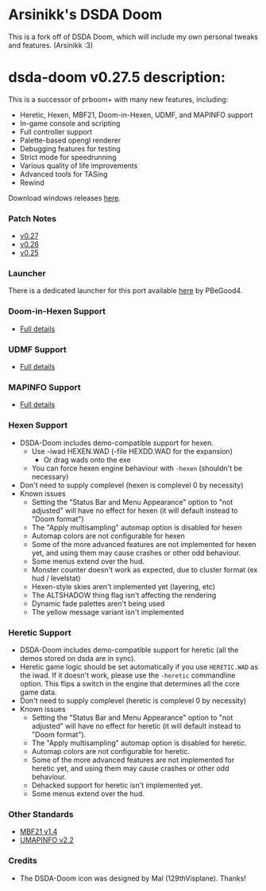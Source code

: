 # Arsinikk's DSDA Doom
This is a fork off of DSDA Doom, which will include my own personal tweaks and features. (Arsinikk :3)

# dsda-doom v0.27.5 description:

This is a successor of prboom+ with many new features, including:
- Heretic, Hexen, MBF21, Doom-in-Hexen, UDMF, and MAPINFO support
- In-game console and scripting
- Full controller support
- Palette-based opengl renderer
- Debugging features for testing
- Strict mode for speedrunning
- Various quality of life improvements
- Advanced tools for TASing
- Rewind

Download windows releases [here](https://drive.google.com/drive/folders/1KMU1dY0HZrY5h2EyPzxxXuyH8DunAJV_?usp=sharing).

### Patch Notes
- [v0.27](./patch_notes/v0.27.md)
- [v0.26](./patch_notes/v0.26.md)
- [v0.25](./patch_notes/v0.25.md)

### Launcher
There is a dedicated launcher for this port available [here](https://github.com/Pedro-Beirao/dsda-launcher) by PBeGood4.

### Doom-in-Hexen Support
- [Full details](./docs/doom_in_hexen.md)

### UDMF Support
- [Full details](./docs/udmf.md)

### MAPINFO Support
- [Full details](./docs/mapinfo.md)

### Hexen Support
- DSDA-Doom includes demo-compatible support for hexen.
  - Use -iwad HEXEN.WAD (-file HEXDD.WAD for the expansion)
    - Or drag wads onto the exe
  - You can force hexen engine behaviour with `-hexen` (shouldn't be necessary)
- Don't need to supply complevel (hexen is complevel 0 by necessity)
- Known issues
  - Setting the "Status Bar and Menu Appearance" option to "not adjusted" will have no effect for hexen (it will default instead to "Doom format")
  - The "Apply multisampling" automap option is disabled for hexen
  - Automap colors are not configurable for hexen
  - Some of the more advanced features are not implemented for hexen yet, and using them may cause crashes or other odd behaviour.
  - Some menus extend over the hud.
  - Monster counter doesn't work as expected, due to cluster format (ex hud / levelstat)
  - Hexen-style skies aren't implemented yet (layering, etc)
  - The ALTSHADOW thing flag isn't affecting the rendering
  - Dynamic fade palettes aren't being used
  - The yellow message variant isn't implemented

### Heretic Support
- DSDA-Doom includes demo-compatible support for heretic (all the demos stored on dsda are in sync).
- Heretic game logic should be set automatically if you use `HERETIC.WAD` as the iwad. If it doesn't work, please use the `-heretic` commandline option. This flips a switch in the engine that determines all the core game data.
- Don't need to supply complevel (heretic is complevel 0 by necessity)
- Known issues
  - Setting the "Status Bar and Menu Appearance" option to "not adjusted" will have no effect for heretic (it will default instead to "Doom format").
  - The "Apply multisampling" automap option is disabled for heretic.
  - Automap colors are not configurable for heretic.
  - Some of the more advanced features are not implemented for heretic yet, and using them may cause crashes or other odd behaviour.
  - Dehacked support for heretic isn't implemented yet.
  - Some menus extend over the hud.

### Other Standards
- [MBF21 v1.4](https://github.com/kraflab/mbf21)
- [UMAPINFO v2.2](https://github.com/kraflab/umapinfo)

### Credits
- The DSDA-Doom icon was designed by Mal (129thVisplane). Thanks!
